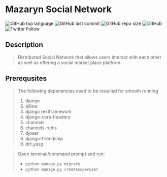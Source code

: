 
# Mazaryn Social Network
![GitHub top language](https://img.shields.io/github/languages/top/mazarynxyz/mazaryn)
![GitHub last commit](https://img.shields.io/github/last-commit/mazarynxyz/mazaryn)
![GitHub repo size](https://img.shields.io/github/repo-size/mazarynxyz/mazaryn)
![GitHub](https://img.shields.io/github/license/mazarynxyz/mazaryn)
![Twitter Follow](https://img.shields.io/twitter/follow/mazaryn)

## Description

> Distributed Social Network that allows users interact with each other as well as offering a social market place platform.

## Prerequsites

> The following depenencies need to be installed for smooth running
>
> 1. django
> 2. pillow
> 3. django restframework
> 4. django-cors-headers
> 5. channels
> 6. channels-redis
> 7. djoser
> 8. django-friendship
> 9. drf_yasg

> Open terminal/command prompt and run:
>
> - `python manage.py migrate`
> - `python manage.py createsuperuser`
